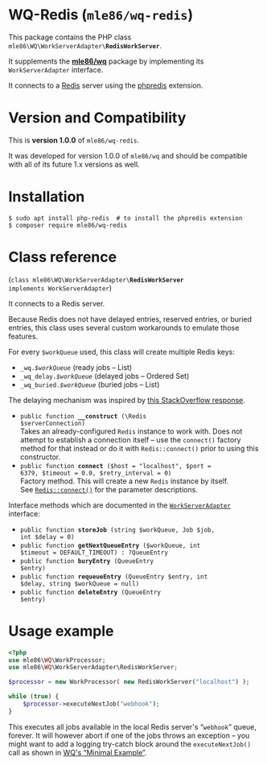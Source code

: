 # WQ-Redis  (`mle86/wq-redis`)

This package contains the PHP class
`mle86\WQ\WorkServerAdapter\`**`RedisWorkServer`**.

It supplements the
[**mle86/wq**](https://github.com/mle86/php-wq) package
by implementing its `WorkServerAdapter` interface.

It connects to a [Redis](https://redis.io/) server
using the [phpredis](https://pecl.php.net/package/redis) extension.


# Version and Compatibility

This is
**version 1.0.0**
of `mle86/wq-redis`.

It was developed for
version 1.0.0
of `mle86/wq`
and should be compatible
with all of its future 1.x versions as well.


# Installation

```
$ sudo apt install php-redis  # to install the phpredis extension
$ composer require mle86/wq-redis
```


# Class reference

(<code>class mle86\WQ\WorkServerAdapter\\<b>RedisWorkServer</b> implements WorkServerAdapter</code>)

It connects to a Redis server.

Because Redis does not have
delayed entries,
reserved entries,
or buried entries,
this class uses several custom workarounds
to emulate those features.

For every `$workQueue` used,
this class will create multiple Redis keys:

* `_wq.`*`$workQueue`*  (ready jobs – List)
* `_wq_delay.`*`$workQueue`*  (delayed jobs – Ordered Set)
* `_wq_buried.`*`$workQueue`*  (buried jobs – List)

The delaying mechanism was inspired by
[this StackOverflow response](http://stackoverflow.com/a/15016319).

* <code>public function <b>__construct</b> (\Redis $serverConnection)</code>  
    Takes an already-configured `Redis` instance to work with.
    Does not attempt to establish a connection itself –
    use the `connect()` factory method for that instead
    or do it with `Redis::connect()` prior to using this constructor.
* <code>public function <b>connect</b> ($host = "localhost", $port = 6379, $timeout = 0.0, $retry_interval = 0)</code>  
    Factory method.
    This will create a new `Redis` instance by itself.  
    See [`Redis::connect()`](https://github.com/phpredis/phpredis#connect-open) for the parameter descriptions.

Interface methods
which are documented in the [`WorkServerAdapter`](https://github.com/mle86/php-wq#workserveradapter-interface) interface:

* <code>public function <b>storeJob</b> (string $workQueue, Job $job, int $delay = 0)</code>
* <code>public function <b>getNextQueueEntry</b> ($workQueue, int $timeout = DEFAULT_TIMEOUT) : ?QueueEntry</code>
* <code>public function <b>buryEntry</b> (QueueEntry $entry)</code>
* <code>public function <b>requeueEntry</b> (QueueEntry $entry, int $delay, string $workQueue = null)</code>
* <code>public function <b>deleteEntry</b> (QueueEntry $entry)</code>


# Usage example

```php
<?php
use mle86\WQ\WorkProcessor;
use mle86\WQ\WorkServerAdapter\RedisWorkServer;

$processor = new WorkProcessor( new RedisWorkServer("localhost") );

while (true) {
    $processor->executeNextJob("webhook");
}
```

This executes all jobs available in the local Redis server's “`webhook`” queue, forever.
It will however abort if one of the jobs throws an exception –
you might want to add a logging try-catch block around the `executeNextJob()` call
as shown in [WQ's “Minimal Example”](https://github.com/mle86/php-wq#minimal-example).

